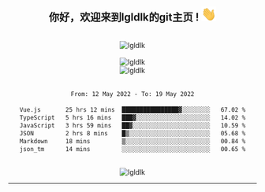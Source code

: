 <div align="center">
<h2> 你好，欢迎来到lgldlk的git主页 ! <img src="https://github.com/lgldlk/lgldlk/blob/main/gifs/Hi.gif" width="30px"></h2>
</div>

<div align="center">
 </br>
 <img src="http://aiitapp.cn:8091/?color=rgba(37,144,118,1)&shadowColor=rgba(12,16,20,1)&fontSize=120&&shadowOffsetX=9&shadowOffsetY=11" height="26px" alt="lgldlk" />
 </br>

   </br>
 <img src="https://github-readme-stats.vercel.app/api?username=lgldlk&show_icons=true&theme=gotham&locale=cn" alt="lgldlk" />
 

</br>

<img  src="http://github-readme-stats.vercel.app/api/top-langs/?username=lgldlk&show_icons=true&theme=gotham&locale=cn&layout=compact" alt="lgldlk"/>  
</br>
</br>

<!--START_SECTION:waka-->

```text
From: 12 May 2022 - To: 19 May 2022

Vue.js       25 hrs 12 mins  ████████████████▓░░░░░░░░   67.02 %
TypeScript   5 hrs 16 mins   ███▓░░░░░░░░░░░░░░░░░░░░░   14.02 %
JavaScript   3 hrs 59 mins   ██▓░░░░░░░░░░░░░░░░░░░░░░   10.59 %
JSON         2 hrs 8 mins    █▒░░░░░░░░░░░░░░░░░░░░░░░   05.68 %
Markdown     18 mins         ▒░░░░░░░░░░░░░░░░░░░░░░░░   00.84 %
json_tm      14 mins         ░░░░░░░░░░░░░░░░░░░░░░░░░   00.65 %
```

<!--END_SECTION:waka-->

 </br>
  <img src="https://visitor-badge.glitch.me/badge?page_id=lgldlk" alt="lgldlk" />

---

 

